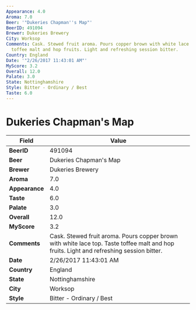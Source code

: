 ```yaml
---
Appearance: 4.0
Aroma: 7.0
Beer: '"Dukeries Chapman''s Map"'
BeerID: 491094
Brewer: Dukeries Brewery
City: Worksop
Comments: Cask. Stewed fruit aroma. Pours copper brown with white lace top. Taste
  toffee malt and hop fruits. Light and refreshing session bitter.
Country: England
Date: '"2/26/2017 11:43:01 AM"'
MyScore: 3.2
Overall: 12.0
Palate: 3.0
State: Nottinghamshire
Style: Bitter - Ordinary / Best
Taste: 6.0
---
```


# Dukeries Chapman's Map

| Field         | Value |
|---------------|-------|
| **BeerID** | 491094 |
| **Beer** | Dukeries Chapman's Map |
| **Brewer** | Dukeries Brewery |
| **Aroma** | 7.0 |
| **Appearance** | 4.0 |
| **Taste** | 6.0 |
| **Palate** | 3.0 |
| **Overall** | 12.0 |
| **MyScore** | 3.2 |
| **Comments** | Cask. Stewed fruit aroma. Pours copper brown with white lace top. Taste toffee malt and hop fruits. Light and refreshing session bitter. |
| **Date** | 2/26/2017 11:43:01 AM |
| **Country** | England |
| **State** | Nottinghamshire |
| **City** | Worksop |
| **Style** | Bitter - Ordinary / Best |
